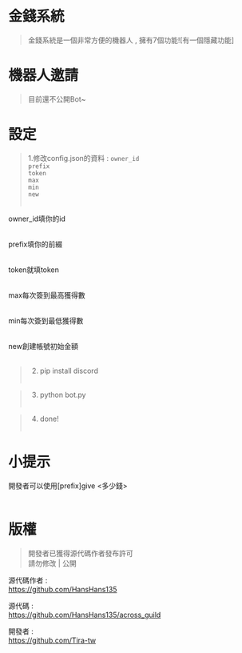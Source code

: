 # 金錢系統
> 金錢系統是一個非常方便的機器人 , 擁有7個功能![有一個隱藏功能] <br>
# 機器人邀請
> 目前還不公開Bot~ <br>
# 設定
> 1.修改config.json的資料 :
`owner_id` <br>
`prefix` <br>
`token`<br> 
`max`<br>
`min`<br>
`new`<br><br>
    
owner_id填你的id <br> <br>
    
prefix填你的前綴 <br> <br>
    
token就填token <br> <br>
    
max每次簽到最高獲得數 <br> <br>
    
min每次簽到最低獲得數 <br> <br>
    
new創建帳號初始金額 <br> <br>

> 2. pip install discord <br> <br>

> 3. python bot.py <br> <br>

> 4. done! <br> <br>

# 小提示 
開發者可以使用[prefix]give <ID> <多少錢> <br> <br>

# 版權
> 開發者已獲得源代碼作者發布許可<br> 請勿修改 | 公開

源代碼作者 : <br>
https://github.com/HansHans135 <br>

源代碼 : <br>
https://github.com/HansHans135/across_guild <br>

開發者 : <br>
https://github.com/Tira-tw
